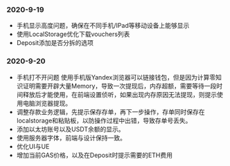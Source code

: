 ### 2020-9-19
* 手机显示高度问题，确保在不同手机/IPad等移动设备上能够显示
* 使用LocalStorage优化下载vouchers列表
* Deposit添加是否分拆的选项

### 2020-9-20
* 手机打不开问题
使用手机版Yandex浏览器可以链接钱包，但是因为计算零知识证明需要开辟大量Memory，导致一次提现后，内存超额，需要等待一段时间释放后才能使用，在前端设置侦听，如果出现内存原因无法提现，则提示使用电脑浏览器提现。
* 调整存款业务逻辑，先提示保存存单，再下一步操作，存单同时保存在localstorage和粘贴板，以防操作过程中出错，导致存单号丢失。
* 添加以太坊账号以及USDT余额的显示。
* 使用服务器字体，前端与设计保持一致。
* 优化UI与UE
* 增加当前GAS价格，以及在Deposit时提示需要的ETH费用